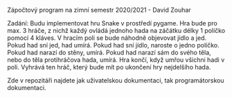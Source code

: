 Zápočtový program na zimní semestr 2020/2021 - David Zouhar


Zadání: Budu implementovat hru Snake v prostředí pygame. Hra bude pro max. 3  hráče, z nichž každý ovládá jednoho hada na záčátku délky 1 políčko pomocí 4 kláves.
        V hracím poli se bude náhodně objevovat jídlo a jed. Pokud had sní jed, had umírá. Pokud had sní jídlo, naroste o jedno políčko. Pokud had narazí do stěny,               umírá. Pokud had narazí sám do svého těla, nebo do těla protihráčova hada, umírá.
        Hra končí, když umřou všichni hadi v poli.
        Vyhrává ten hráč, který bude mít po ukončení hry nejdelšího hada.

Zde v repozitáři najdete jak uživatelskou dokumentaci, tak programátorskou dokumentaci.
